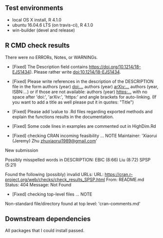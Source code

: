 ## Test environments
* local OS X install, R 4.1.0
* ubuntu 16.04.6 LTS (on travis-ci), R 4.1.0
* win-builder (devel and release)

## R CMD check results
There were no ERRORs, Notes, or WARNINGs. 

* [Fixed] The Description field contains <https://doi.org/10.1214/18-EJS1434>). Please rather write <doi:10.1214/18-EJS1434>.

* [Fixed] Please write references in the description of the DESCRIPTION file in the form authors (year) <doi:...> authors (year) <arXiv:...> authors (year, ISBN:...) or if those are not available: authors (year) <https:...> with no space after 'doi:', 'arXiv:', 'https:' and angle brackets for auto-linking. (If you want to add a title as well please put it in quotes: "Title")

* [Fixed] Please add \value to .Rd files regarding exported methods and explain the functions results in the documentation. 

* [Fixed] Some code lines in examples are commented out in HighDim.Rd

* [Fixed] checking CRAN incoming feasibility ... NOTE
Maintainer: 'Xiaorui (Jeremy) Zhu <zhuxiaorui1989@gmail.com>'

New submission

Possibly misspelled words in DESCRIPTION:
  EBIC (8:66)
  Liu (8:72)
  SPSP (5:21)

Found the following (possibly) invalid URLs:
  URL: https://cran.r-project.org/web/checks/check_results_SPSP.html
    From: README.md
    Status: 404
    Message: Not Found
    
* [Fixed] checking top-level files ... NOTE

Non-standard file/directory found at top level:
  'cran-comments.md'
  
## Downstream dependencies

All packages that I could install passed.
